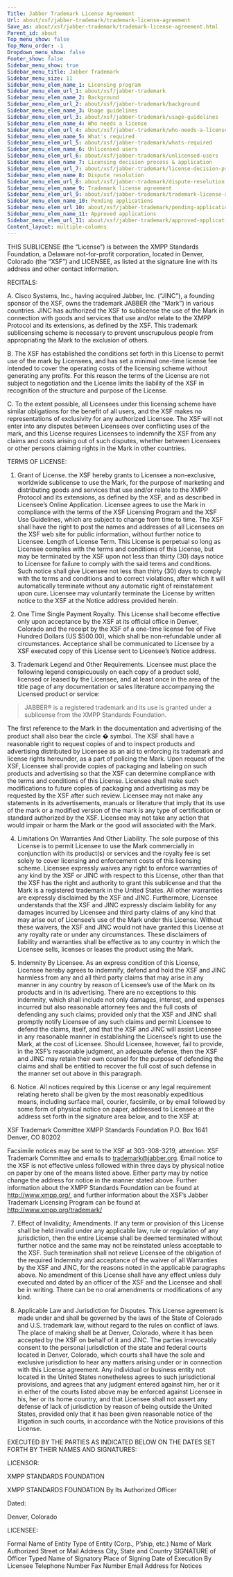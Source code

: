 ```yaml
---
Title: Jabber Trademark License Agreement
Url: about/xsf/jabber-trademark/trademark-license-agreement
Save_as: about/xsf/jabber-trademark/trademark-license-agreement.html
Parent_id: about
Top_menu_show: false
Top_Menu_order: -1
Dropdown_menu_show: false
Footer_show: false
Sidebar_menu_show: true
Sidebar_menu_title: Jabber Trademark
Sidebar_menu_size: 11
Sidebar_menu_elem_name_1: Licensing program
Sidebar_menu_elem_url_1: about/xsf/jabber-trademark
Sidebar_menu_elem_name_2: Background
Sidebar_menu_elem_url_2: about/xsf/jabber-trademark/background
Sidebar_menu_elem_name_3: Usage guidelines
Sidebar_menu_elem_url_3: about/xsf/jabber-trademark/usage-guidelines
Sidebar_menu_elem_name_4: Who needs a license
Sidebar_menu_elem_url_4: about/xsf/jabber-trademark/who-needs-a-license
Sidebar_menu_elem_name_5: What's required
Sidebar_menu_elem_url_5: about/xsf/jabber-trademark/whats-required
Sidebar_menu_elem_name_6: Unlicensed users
Sidebar_menu_elem_url_6: about/xsf/jabber-trademark/unlicensed-users
Sidebar_menu_elem_name_7: Licensing decision process & application
Sidebar_menu_elem_url_7: about/xsf/jabber-trademark/license-decision-process
Sidebar_menu_elem_name_8: Dispute resolution
Sidebar_menu_elem_url_8: about/xsf/jabber-trademark/dispute-resolution
Sidebar_menu_elem_name_9: Trademark license agreement
Sidebar_menu_elem_url_9: about/xsf/jabber-trademark/trademark-license-agreement
Sidebar_menu_elem_name_10: Pending applications
Sidebar_menu_elem_url_10: about/xsf/jabber-trademark/pending-applications
Sidebar_menu_elem_name_11: Approved applications
Sidebar_menu_elem_url_11: about/xsf/jabber-trademark/approved-applications
Content_layout: multiple-columns
---
```


THIS SUBLICENSE (the “License”) is between the XMPP Standards Foundation, a Delaware not-for-profit corporation, located in Denver, Colorado (the “XSF”) and LICENSEE, as listed at the signature line with its address and other contact information.

RECITALS:

A. Cisco Systems, Inc., having acquired Jabber, Inc. (“JINC”), a founding sponsor of the XSF, owns the trademark JABBER (the “Mark”) in various countries. JINC has authorized the XSF to sublicense the use of the Mark in connection with goods and services that use and/or relate to the XMPP Protocol and its extensions, as defined by the XSF. This trademark sublicensing scheme is necessary to prevent unscrupulous people from appropriating the Mark to the exclusion of others.

B. The XSF has established the conditions set forth in this License to permit use of the mark by Licensees, and has set a minimal one-time license fee intended to cover the operating costs of the licensing scheme without generating any profits. For this reason the terms of the License are not subject to negotiation and the License limits the liability of the XSF in recognition of the structure and purpose of the License.

C. To the extent possible, all Licensees under this licensing scheme have similar obligations for the benefit of all users, and the XSF makes no representations of exclusivity for any authorized Licensee. The XSF will not enter into any disputes between Licensees over conflicting uses of the mark, and this License requires Licensees to indemnify the XSF from any claims and costs arising out of such disputes, whether between Licensees or other persons claiming rights in the Mark in other countries.

TERMS OF LICENSE:

1. Grant of License. the XSF hereby grants to Licensee a non-exclusive, worldwide sublicense to use the Mark, for the purpose of marketing and distributing goods and services that use and/or relate to the XMPP Protocol and its extensions, as defined by the XSF, and as described in Licensee’s Online Application. Licensee agrees to use the Mark in compliance with the terms of the XSF Licensing Program and the XSF Use Guidelines, which are subject to change from time to time. The XSF shall have the right to post the names and addresses of all Licensees on the XSF web site for public information, without further notice to Licensee. Length of License Term. This License is perpetual so long as Licensee complies with the terms and conditions of this License, but may be terminated by the XSF upon not less than thirty (30) days notice to Licensee for failure to comply with the said terms and conditions. Such notice shall give Licensee not less than thirty (30) days to comply with the terms and conditions and to correct violations, after which it will automatically terminate without any automatic right of reinstatement upon cure. Licensee may voluntarily terminate the License by written notice to the XSF at the Notice address provided herein.

2. One Time Single Payment Royalty. This License shall become effective only upon acceptance by the XSF at its official office in Denver, Colorado and the receipt by the XSF of a one-time license fee of Five Hundred Dollars (US $500.00), which shall be non-refundable under all circumstances. Acceptance shall be communicated to Licensee by a XSF executed copy of this License sent to Licensee’s Notice address.

3. Trademark Legend and Other Requirements. Licensee must place the following legend conspicuously on each copy of a product sold, licensed or leased by the Licensee, and at least once in the area of the title page of any documentation or sales literature accompanying the Licensed product or service:

> JABBER® is a registered trademark and its use is granted under a sublicense from the XMPP Standards Foundation.

The first reference to the Mark in the documentation and advertising of the product shall also bear the circle � symbol. The XSF shall have a reasonable right to request copies of and to inspect products and advertising distributed by Licensee as an aid to enforcing its trademark and license rights hereunder, as a part of policing the Mark. Upon request of the XSF, Licensee shall provide copies of packaging and labeling on such products and advertising so that the XSF can determine compliance with the terms and conditions of this License. Licensee shall make such modifications to future copies of packaging and advertising as may be requested by the XSF after such review. Licensee may not make any statements in its advertisements, manuals or literature that imply that its use of the mark or a modified version of the mark is any type of certification or standard authorized by the XSF. Licensee may not take any action that would impair or harm the Mark or the good will associated with the Mark.

4. Limitations On Warranties And Other Liability. The sole purpose of this License is to permit Licensee to use the Mark commercially in conjunction with its product(s) or services and the royalty fee is set solely to cover licensing and enforcement costs of this licensing scheme. Licensee expressly waives any right to enforce warranties of any kind by the XSF or JINC with respect to this License, other than that the XSF has the right and authority to grant this sublicense and that the Mark is a registered trademark in the United States. All other warranties are expressly disclaimed by the XSF and JINC. Furthermore, Licensee understands that the XSF and JINC expressly disclaim liability for any damages incurred by Licensee and third party claims of any kind that may arise out of Licensee’s use of the Mark under this License. Without these waivers, the XSF and JINC would not have granted this License at any royalty rate or under any circumstances. These disclaimers of liability and warranties shall be effective as to any country in which the Licensee sells, licenses or leases the product using the Mark.

5. Indemnity By Licensee. As an express condition of this License, Licensee hereby agrees to indemnify, defend and hold the XSF and JINC harmless from any and all third party claims that may arise in any manner in any country by reason of Licensee’s use of the Mark on its products and in its advertising. There are no exceptions to this indemnity, which shall include not only damages, interest, and expenses incurred but also reasonable attorney fees and the full costs of defending any such claims; provided only that the XSF and JINC shall promptly notify Licensee of any such claims and permit Licensee to defend the claims, itself, and that the XSF and JINC will assist Licensee in any reasonable manner in establishing the Licensee’s right to use the Mark, at the cost of Licensee. Should Licensee, however, fail to provide, in the XSF’s reasonable judgment, an adequate defense, then the XSF and JINC may retain their own counsel for the purpose of defending the claims and shall be entitled to recover the full cost of such defense in the manner set out above in this paragraph.

6. Notice. All notices required by this License or any legal requirement relating hereto shall be given by the most reasonably expeditious means, including surface mail, courier, facsimile, or by email followed by some form of physical notice on paper, addressed to Licensee at the address set forth in the signature area below, and to the XSF at:

XSF Trademark Committee
XMPP Standards Foundation
P.O. Box 1641
Denver, CO
80202

Facsimile notices may be sent to the XSF at 303-308-3219, attention: XSF Trademark Committee and emails to <trademark@jabber.org>. Email notice to the XSF is not effective unless followed within three days by physical notice on paper by one of the means listed above. Either party may by notice change the address for notice in the manner stated above. Further information about the XMPP Standards Foundation can be found at <http://www.xmpp.org/>, and further information about the XSF’s Jabber Trademark Licensing Program can be found at <http://www.xmpp.org/trademark/>

7. Effect of Invalidity; Amendments. If any term or provision of this License shall be held invalid under any applicable law, rule or regulation of any jurisdiction, then the entire License shall be deemed terminated without further notice and the same may not be reinstated unless acceptable to the XSF. Such termination shall not relieve Licensee of the obligation of the required Indemnity and acceptance of the waiver of all Warranties by the XSF and JINC, for the reasons noted in the applicable paragraphs above. No amendment of this License shall have any effect unless duly executed and dated by an officer of the XSF and the Licensee and shall be in writing. There can be no oral amendments or modifications of any kind.

8. Applicable Law and Jurisdiction for Disputes. This License agreement is made under and shall be governed by the laws of the State of Colorado and U.S. trademark law, without regard to the rules on conflict of laws. The place of making shall be at Denver, Colorado, where it has been accepted by the XSF on behalf of it and JINC. The parties irrevocably consent to the personal jurisdiction of the state and federal courts located in Denver, Colorado, which courts shall have the sole and exclusive jurisdiction to hear any matters arising under or in connection with this License agreement. Any individual or business entity not located in the United States nonetheless agrees to such jurisdictional provisions, and agrees that any judgment entered against him, her or it in either of the courts listed above may be enforced against Licensee in his, her or its home country, and that Licensee shall not assert any defense of lack of jurisdiction by reason of being outside the United States, provided only that it has been given reasonable notice of the litigation in such courts, in accordance with the Notice provisions of this License.

EXECUTED BY THE PARTIES AS INDICATED BELOW ON THE DATES SET FORTH BY THEIR NAMES AND SIGNATURES:

LICENSOR:

XMPP STANDARDS FOUNDATION

XMPP STANDARDS FOUNDATION
By Its Authorized Officer

Dated:   

Denver, Colorado


LICENSEE:

Formal Name of Entity
Type of Entity (Corp., P’ship, etc.)
Name of Mark Authorized
Street or Mail Address
City, State and Country
SIGNATURE of Officer
Typed Name of Signatory
Place of Signing
Date of Execution By Licensee
Telephone Number
Fax Number
Email Address for Notices
